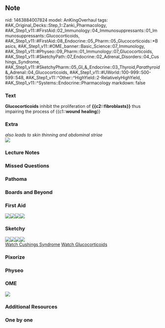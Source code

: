 ## Note
nid: 1463884007824
model: AnKingOverhaul
tags: #AK_Original_Decks::Step_1::Zanki_Pharmacology, #AK_Step1_v11::#FirstAid::02_Immunology::04_Immunosuppressants::01_Immunosuppressants::Glucocorticoids, #AK_Step1_v11::#FirstAid::08_Endocrine::05_Pharm::05_Glucocorticoids::*Basics, #AK_Step1_v11::#OME_banner::Basic_Science::07_Immunology, #AK_Step1_v11::#Physeo::09_Pharm::01_Immunology::07_Glucocorticoids, #AK_Step1_v11::#SketchyPath::07_Endocrine::02_Adrenal_Disorders::04_Cushings_Syndrome, #AK_Step1_v11::#SketchyPharm::05_GI_&_Endocrine::03_Thyroid,_Parathyroid_&_Adrenal::04_Glucocorticoids, #AK_Step1_v11::#UWorld::100-999::500-599::548, #AK_Step1_v11::^Other::^HighYield::2-RelativelyHighYield, #AK_Step1_v11::^Systems::Endocrine::Pharmacology
markdown: false

### Text
<div>
  <b>Glucocorticoids</b> inhibit the proliferation of
  <b>{{c2::fibroblasts}}</b> thus impairing the process of
  {{c1::<b>wound</b> <b>healing</b>}}
</div>

### Extra
<div>
  <i>also leads to skin thinning and abdominal</i> <span style=
  "font-style: italic">striae</span>
</div>
<div><img src="paste-464595202343394.jpg"></div>

### Lecture Notes


### Missed Questions


### Pathoma


### Boards and Beyond


### First Aid
<img src="paste-716709782618115.jpg"><img src=
"paste-115135188303875.jpg"><img src=
"paste-750068793606145.jpg"><img src="paste-741667837575171.jpg">

### Sketchy
<div><img src=
"clip_image001-fa1c61ac2227a79f33f28ea8cffef4b893f6e7a9.jpg"><img src="clip_image003-a2e7f0cf10ac0f48437363652538d8ee777982c2.jpg"><img src="clip_image002-dd3e9cedf9eb3fdf02a571b3c1375fddd996175f.jpg"><img src="clip_image004-6d60b262101b192f8b1d5f35b38609990b7ac912.jpg"></div><a href="https://dashboard.sketchy.com/study/medical/courses/medical-pathophysiology/units/medical-pathophysiology-endocrine/videos/medical-internal-medicine-endocrinology-adrenal-disease-cushing-syndrome-soap?utm_source=anki&utm_medium=partnership&utm_campaign=february_update&utm_content=medical">Watch
Cushings Syndrome</a> <a href=
"https://dashboard.sketchy.com/study/medical/courses/medical-pharmacology/units/medical-pharmacology-gi-endocrine/videos/medical-pharmacology-gi-and-endocrine-thyroid-parathyroid-and-adrenal-glucocorticoids?utm_source=anki&utm_medium=partnership&utm_campaign=february_update&utm_content=medical">
Watch Glucocorticoids</a>

### Pixorize


### Physeo


### OME
<div class="ome-widget">
  <a href=
  "https://onlinemeded.org/spa/immunology?ref=anki"><img src=
  "_OME_AnkiFlashcards_Topic_2.png"></a>
</div>

### Additional Resources


### One by one

